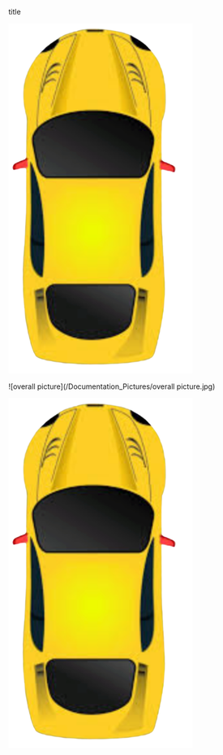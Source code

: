 title

![](Final_Processing/data/car10.png)

![overall picture](/Documentation_Pictures/overall picture.jpg)

![](Final_Processing/data/car10.png)


